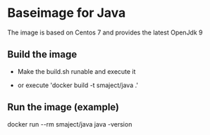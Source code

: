 # Baseimage for Java
The image is based on Centos 7 and provides the latest OpenJdk 9

## Build the image 
- Make the build.sh runable and execute it

- or execute 'docker build -t smaject/java .'

## Run the image (example)
docker run --rm smaject/java java -version 